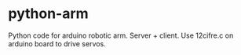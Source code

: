 # python-arm
Python code for arduino robotic arm. Server + client.
Use 12cifre.c on arduino board to drive servos.

